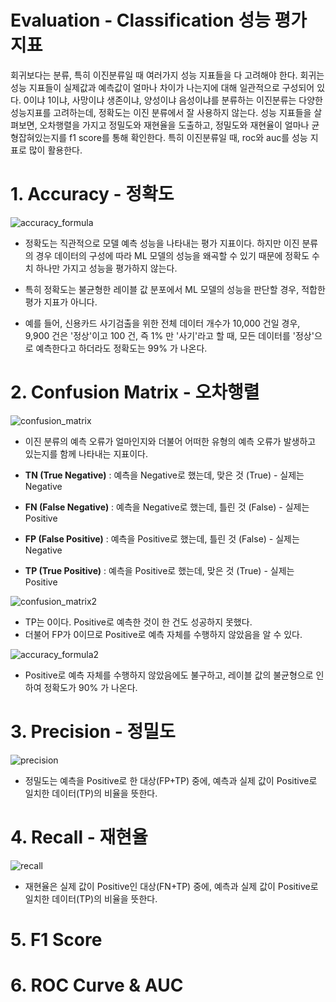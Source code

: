 # Evaluation - Classification 성능 평가 지표
회귀보다는 분류, 특히 이진분류일 때 여러가지 성능 지표들을 다 고려해야 한다. 회귀는 성능 지표들이 실제값과 예측값이 얼마나 차이가 나는지에 대해 일관적으로 구성되어 있다. 0이냐 1이냐, 사망이냐 생존이냐, 양성이냐 음성이냐를 분류하는 이진분류는 다양한 성능지표를 고려하는데, 정확도는 이진 분류에서 잘 사용하지 않는다. 성능 지표들을 살펴보면, 오차행렬을 가지고 정밀도와 재현율을 도출하고, 정밀도와 재현율이 얼마나 균형잡혀있는지를 f1 score를 통해 확인한다. 특히 이진분류일 때, roc와 auc를 성능 지표로 많이 활용한다.  

# 1. Accuracy - 정확도  
![accuracy_formula](https://user-images.githubusercontent.com/58073455/73163518-804eb200-4133-11ea-9006-142a508372c4.PNG)

* 정확도는 직관적으로 모델 예측 성능을 나타내는 평가 지표이다. 하지만 이진 분류의 경우 데이터의 구성에 따라 ML 모델의 성능을 왜곡할 수 있기 때문에 정확도 수치 하나만 가지고 성능을 평가하지 않는다.  

* 특히 정확도는 불균형한 레이블 값 분포에서 ML 모델의 성능을 판단할 경우, 적합한 평가 지표가 아니다.  

* 예를 들어, 신용카드 사기검출을 위한 전체 데이터 개수가 10,000 건일 경우, 9,900 건은 '정상'이고 100 건, 즉 1% 만 '사기'라고 할 때, 모든 데이터를 '정상'으로 예측한다고 하더라도 정확도는 99% 가 나온다.  


# 2. Confusion Matrix - 오차행렬  
![confusion_matrix](https://user-images.githubusercontent.com/58073455/73163888-2ef2f280-4134-11ea-8f08-89c49881521d.PNG)

* 이진 분류의 예측 오류가 얼마인지와 더불어 어떠한 유형의 예측 오류가 발생하고 있는지를 함께 나타내는 지표이다.  

* **TN (True Negative)** : 예측을 Negative로 했는데, 맞은 것 (True) - 실제는 Negative  
* **FN (False Negative)** : 예측을 Negative로 했는데, 틀린 것 (False) - 실제는 Positive  
* **FP (False Positive)** : 예측을 Positive로 했는데, 틀린 것 (False) - 실제는 Negative  
* **TP (True Positive)** : 예측을 Positive로 했는데, 맞은 것 (True) - 실제는 Positive  

![confusion_matrix2](https://user-images.githubusercontent.com/58073455/73164834-0cfa6f80-4136-11ea-98e4-c74dd9c32217.PNG)

* TP는 0이다. Positive로 예측한 것이 한 건도 성공하지 못했다.
* 더불어 FP가 0이므로 Positive로 예측 자체를 수행하지 않았음을 알 수 있다.

![accuracy_formula2](https://user-images.githubusercontent.com/58073455/73164948-4337ef00-4136-11ea-9b4f-9753f4043027.PNG)

* Positive로 예측 자체를 수행하지 않았음에도 불구하고, 레이블 값의 불균형으로 인하여 정확도가 90% 가 나온다.


# 3. Precision - 정밀도
![precision](https://user-images.githubusercontent.com/58073455/73165189-b04b8480-4136-11ea-883d-855a0ac1daa3.PNG)

* 정밀도는 예측을 Positive로 한 대상(FP+TP) 중에, 예측과 실제 값이 Positive로 일치한 데이터(TP)의 비율을 뜻한다.


# 4. Recall - 재현율
![recall](https://user-images.githubusercontent.com/58073455/73165300-e5f06d80-4136-11ea-801f-0eacbd3b3fa5.PNG)

* 재현율은 실제 값이 Positive인 대상(FN+TP) 중에, 예측과 실제 값이 Positive로 일치한 데이터(TP)의 비율을 뜻한다.



# 5. F1 Score


# 6. ROC Curve & AUC

